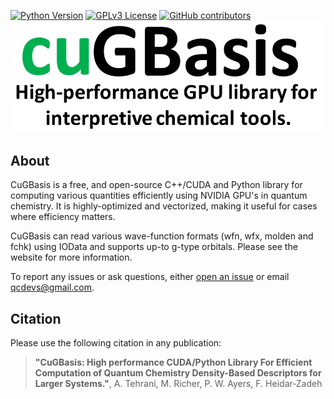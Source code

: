 
[![Python Version](https://img.shields.io/badge/python-3.7%2B-blue.svg)](https://docs.python.org/3/whatsnew/3.7.html)
[![GPLv3 License](https://img.shields.io/badge/License-GPL%20v3-yellow.svg)](https://opensource.org/licenses/)
[![GitHub contributors](https://img.shields.io/github/contributors/qtchem/cugbasis.svg)](https://github.com/qtchem/cugbasis/graphs/contributors)
![Image](./doc/cuGBasis_Logo.jpeg)

## About
CuGBasis is a free, and open-source C++/CUDA and Python library for computing various quantities efficiently 
using NVIDIA GPU's in quantum chemistry. It is highly-optimized and vectorized, making it useful for cases
where efficiency matters.

CuGBasis can read various wave-function formats (wfn, wfx, molden and fchk) using IOData and supports up-to g-type orbitals. 
Please see the website for more information.

To report any issues or ask questions, either [open an issue](
https://github.com/qtchem/CuGBasis/issues/new) or email [qcdevs@gmail.com]().

## Citation
Please use the following citation in any publication:
> **"CuGBasis: High performance CUDA/Python Library For Efficient Computation
> of Quantum Chemistry Density-Based Descriptors for Larger Systems."**,
> A. Tehrani, M. Richer, P. W. Ayers, F. Heidar‐Zadeh
>


